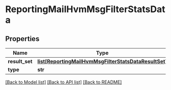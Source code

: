 # ReportingMailHvmMsgFilterStatsData

## Properties
Name | Type | Description | Notes
------------ | ------------- | ------------- | -------------
**result_set** | [**list[ReportingMailHvmMsgFilterStatsDataResultSet]**](ReportingMailHvmMsgFilterStatsDataResultSet.md) |  | [optional] 
**type** | **str** |  | [optional] 

[[Back to Model list]](../README.md#documentation-for-models) [[Back to API list]](../README.md#documentation-for-api-endpoints) [[Back to README]](../README.md)

